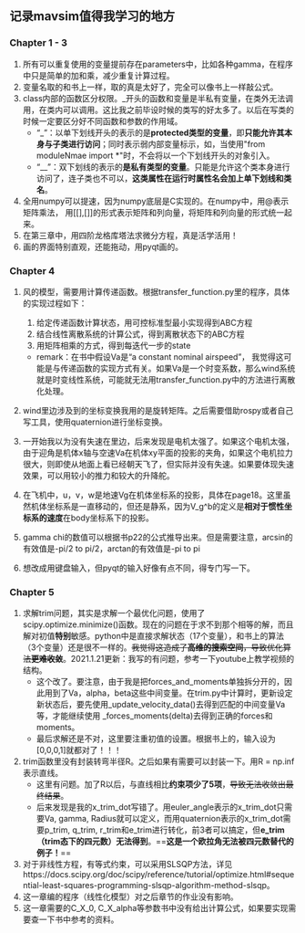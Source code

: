 ## 记录mavsim值得我学习的地方

### Chapter 1 - 3

1. 所有可以重复使用的变量提前存在parameters中，比如各种gamma，在程序中只是简单的加和乘，减少重复计算过程。
2. 变量名取的和书上一样，取的真是太好了，完全可以像书上一样敲公式。
3. class内部的函数区分权限。_开头的函数和变量是半私有变量，在类外无法调用，在类内可以调用。这比我之前毕设时候的类写的好太多了。以后在写类的时候一定要区分好不同函数和参数的作用域。
   - “_”：以单下划线开头的表示的是**protected类型的变量**，即**只能允许其本身与子类进行访问**；同时表示弱内部变量标示，如，当使用"from moduleNmae import *"时，不会将以一个下划线开头的对象引入。
   - “__”：双下划线的表示的**是私有类型的变量**。只能是允许这个类本身进行访问了，连子类也不可以，**这类属性在运行时属性名会加上单下划线和类名**。
4. 全用numpy可以提速，因为numpy底层是C实现的。在numpy中，用@表示矩阵乘法， 用[[],[]]的形式表示矩阵和列向量，将矩阵和列向量的形式统一起来。
5. 在第三章中，用四阶龙格库塔法求微分方程，真是活学活用！
6. 画的界面特别直观，还能拖动，用pyqt画的。

### Chapter 4
1. 风的模型，需要用计算传递函数。根据transfer_function.py里的程序，具体的实现过程如下：

   1. 给定传递函数计算状态，用可控标准型最小实现得到ABC方程
   2. 结合线性离散系统的计算公式，得到离散状态下的ABC方程
   3. 用矩阵相乘的方式，得到每迭代一步的state

   - remark：在书中假设Va是“a constant nominal airspeed”， 我觉得这可能是与传递函数的实现方式有关。如果Va是一个时变系数，那么wind系统就是时变线性系统，可能就无法用transfer_function.py中的方法进行离散化处理。

2. wind里边涉及到的坐标变换我用的是旋转矩阵。之后需要借助rospy或者自己写工具，使用quaternion进行坐标变换。

3. 一开始我以为没有失速在里边，后来发现是电机太强了。如果这个电机太强，由于迎角是机体x轴与空速Va在机体xy平面的投影的夹角，如果这个电机拉力很大，则即使从地面上看已经朝天飞了，但实际并没有失速。如果要体现失速效果，可以用较小的推力和较大的升降舵。

4. 在飞机中，u，v，w是地速Vg在机体坐标系的投影，具体在page18。这里虽然机体坐标系是一直移动的，但还是静系，因为V_g^b的定义是**相对于惯性坐标系的速度**在body坐标系下的投影。

5. gamma chi的数值可以根据书p22的公式推导出来。但是需要注意，arcsin的有效值是-pi/2 to pi/2，arctan的有效值是-pi to pi

6. 想改成用键盘输入，但pyqt的输入好像有点不同，得专门写一下。

### Chapter 5

1. 求解trim问题，其实是求解一个最优化问题，使用了scipy.optimize.minimize()函数。现在的问题在于求不到那个相等的解，而且解对初值**特别**敏感。python中是直接求解状态（17个变量），和书上的算法（3个变量）还是很不一样的。~~我觉得这造成了**高维的搜索空间**，导致优化算法**更难收敛**~~。2021.1.21更新：我写的有问题，参考一下youtube上教学视频的结构。
   - 这个改了。要注意，由于我是把forces_and_moments单独拆分开的，因此用到了Va，alpha，beta这些中间变量。在trim.py中计算时，更新设定新状态后，要先使用_update_velocity_data()去得到匹配的中间变量Va等，才能继续使用 _forces_moments(delta)去得到正确的forces和moments。
   - 最后求解还是不对，这里要注重初值的设置。根据书上的，输入设为[0,0,0,1]就都对了！！！
2. trim函数里没有封装转弯半径R。之后如果有需要可以封装一下。用R = np.inf表示直线。
   - 这里有问题。加了R以后，与直线相比**约束项少了5项**，~~导致无法收敛出最终结果~~。
   - 后来发现是我的x_trim_dot写错了。用euler_angle表示的x_trim_dot只需要Va, gamma, Radius就可以定义，而用quaternion表示的x_trim_dot需要p_trim, q_trim, r_trim和e_trim进行转化，前3者可以搞定，但**e_trim（trim态下的四元数）无法得到**。==**这是一个欧拉角无法被四元数替代的例子！**==
3. 对于非线性方程，有等式约束，可以采用SLSQP方法，详见https://docs.scipy.org/doc/scipy/reference/tutorial/optimize.html#sequential-least-squares-programming-slsqp-algorithm-method-slsqp。
4. 这一章编的程序（线性化模型）对之后章节的作业没有影响。
5. 这一章需要的C_X_0, C_X_alpha等参数书中没有给出计算公式，如果要实现需要查一下书中参考的资料。

